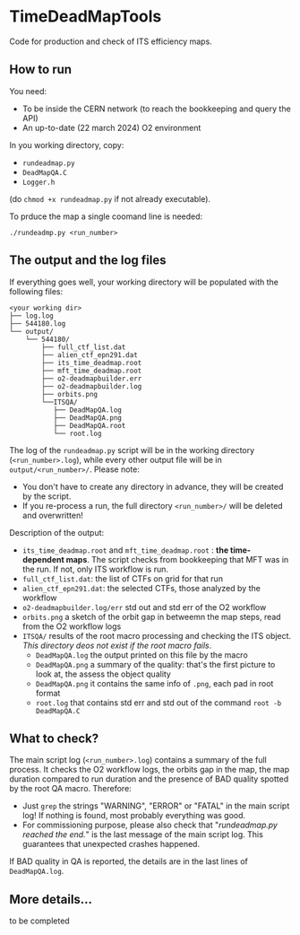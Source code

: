 # TimeDeadMapTools
Code for production and check of ITS efficiency maps.

## How to run

You need:
+ To be inside the CERN network (to reach the bookkeeping and query the API)
+ An up-to-date (22 march 2024) O2 environment


In you working directory, copy:
+ `rundeadmap.py`
+ `DeadMapQA.C`
+ `Logger.h`

(do `chmod +x rundeadmap.py` if not already executable).

To prduce the map a single coomand line is needed:

```
./rundeadmp.py <run_number>
```

## The output and the log files

If everything goes well, your working directory will be populated with the following files:
```
<your working dir>
├── log.log
├── 544180.log
└── output/
    └── 544180/
        ├── full_ctf_list.dat
        ├── alien_ctf_epn291.dat
        ├── its_time_deadmap.root
        ├── mft_time_deadmap.root
        ├── o2-deadmapbuilder.err
        ├── o2-deadmapbuilder.log
        ├── orbits.png
        └──ITSQA/
           ├── DeadMapQA.log
           ├── DeadMapQA.png
           ├── DeadMapQA.root
           └── root.log
```

The log of the `rundeadmap.py` script will be in the working directory (`<run_number>.log`), while every other output file will be in `output/<run_number>/`. Please note:
+ You don't have to create any directory in advance, they will be created by the script.
+ If you re-process a run, the full directory `<run_number>/` will be deleted and overwritten!

Description of the output:
+ `its_time_deadmap.root` and `mft_time_deadmap.root` : **the time-dependent maps**. The script checks from bookkeeping that MFT was in the run. If not, only ITS workflow is run. 
+ `full_ctf_list.dat`: the list of CTFs on grid for that run
+ `alien_ctf_epn291.dat`: the selected CTFs, those analyzed by the workflow
+ `o2-deadmapbuilder.log/err` std out and std err of the O2 workflow
+ `orbits.png` a sketch of the orbit gap in betweemn the map steps, read from the O2 workflow logs
+ `ITSQA/` results of the root macro processing and checking the ITS object. *This directory deos not exist if the root macro fails*.
    + `DeadMapQA.log` the output printed on this file by the macro
    + `DeadMapQA.png` a summary of the quality: that's the first picture to look at, the assess the object quality
    + `DeadMapQA.png` it contains the same info of `.png`, each pad in root format
    + `root.log` that contains std err and std out of the command `root -b DeadMapQA.C`


## What to check?

The main script log (`<run_number>.log`) contains a summary of the full process. It checks the O2 workflow logs, the orbits gap in the map, the map duration compared to run duration and the presence of BAD quality spotted by the root QA macro. Therefore:

+ Just `grep` the strings "WARNING", "ERROR" or "FATAL" in the main script log! If nothing is found, most probably everything was good. 
+ For commissioning purpose, please also check that "*rundeadmap.py reached the end.*" is the last message of the main script log. This guarantees that unexpected crashes happened.

If BAD quality in QA is reported, the details are in the last lines of `DeadMapQA.log`. 

## More details...

to be completed 

